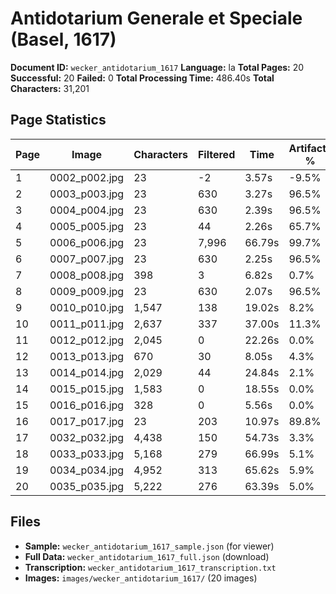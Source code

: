 # Antidotarium Generale et Speciale (Basel, 1617)

**Document ID:** `wecker_antidotarium_1617`
**Language:** la
**Total Pages:** 20
**Successful:** 20
**Failed:** 0
**Total Processing Time:** 486.40s
**Total Characters:** 31,201

## Page Statistics

| Page | Image | Characters | Filtered | Time | Artifacts % |
|------|-------|------------|----------|------|-------------|
| 1 | 0002_p002.jpg | 23 | -2 | 3.57s | -9.5% |
| 2 | 0003_p003.jpg | 23 | 630 | 3.27s | 96.5% |
| 3 | 0004_p004.jpg | 23 | 630 | 2.39s | 96.5% |
| 4 | 0005_p005.jpg | 23 | 44 | 2.26s | 65.7% |
| 5 | 0006_p006.jpg | 23 | 7,996 | 66.79s | 99.7% |
| 6 | 0007_p007.jpg | 23 | 630 | 2.25s | 96.5% |
| 7 | 0008_p008.jpg | 398 | 3 | 6.82s | 0.7% |
| 8 | 0009_p009.jpg | 23 | 630 | 2.07s | 96.5% |
| 9 | 0010_p010.jpg | 1,547 | 138 | 19.02s | 8.2% |
| 10 | 0011_p011.jpg | 2,637 | 337 | 37.00s | 11.3% |
| 11 | 0012_p012.jpg | 2,045 | 0 | 22.26s | 0.0% |
| 12 | 0013_p013.jpg | 670 | 30 | 8.05s | 4.3% |
| 13 | 0014_p014.jpg | 2,029 | 44 | 24.84s | 2.1% |
| 14 | 0015_p015.jpg | 1,583 | 0 | 18.55s | 0.0% |
| 15 | 0016_p016.jpg | 328 | 0 | 5.56s | 0.0% |
| 16 | 0017_p017.jpg | 23 | 203 | 10.97s | 89.8% |
| 17 | 0032_p032.jpg | 4,438 | 150 | 54.73s | 3.3% |
| 18 | 0033_p033.jpg | 5,168 | 279 | 66.99s | 5.1% |
| 19 | 0034_p034.jpg | 4,952 | 313 | 65.62s | 5.9% |
| 20 | 0035_p035.jpg | 5,222 | 276 | 63.39s | 5.0% |

## Files

- **Sample:** `wecker_antidotarium_1617_sample.json` (for viewer)
- **Full Data:** `wecker_antidotarium_1617_full.json` (download)
- **Transcription:** `wecker_antidotarium_1617_transcription.txt`
- **Images:** `images/wecker_antidotarium_1617/` (20 images)
